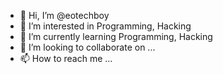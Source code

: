 - 👋 Hi, I’m @eotechboy
- 👀 I’m interested in Programming, Hacking
- 🌱 I’m currently learning Programming, Hacking
- 💞️ I’m looking to collaborate on ...
- 📫 How to reach me ...

<!---
eotechboy/eotechboy is a ✨ special ✨ repository because its `README.md` (this file) appears on your GitHub profile.
You can click the Preview link to take a look at your changes.
--->
